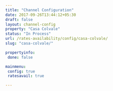 ```yaml
---
title: "Channel Configuration"
date: 2017-09-26T13:44:12+05:30
draft: false
layout: channel-config
property: "Casa Colvale"
status: "In Process"
url: /rates-availability/config/casa-colvale/
slug: "casa-colvale/"

propertyinfo:
 done: false

mainmenu:
 config: true
 ratesavail: true

---
```


